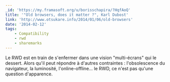 ```yaml
---
_id: 'https://my.framasoft.org/u/borisschapira/?HqfAoQ'
title: '"Old browsers, does it matter ?", Karl Dubost'
link: 'http://www.otsukare.info/2014/01/06/old-browsers'
date: '2014-02-12'
tags:
    - Compatibility
    - rwd
    - sharemarks
---
```


<div class="markdown"><p>Le RWD est en train de s'enfermer dans une vision &quot;multi-écrans&quot; qui le dessert. Alors qu'il peut répondre à d'autres contraintes : l'obsolescence du navigateur, la luminosité, l'online-offline... le RWD, ce n'est pas qu'une question d'apparence.
</p></div>
